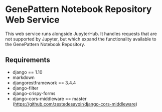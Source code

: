 # GenePattern Notebook Repository Web Service
This web service runs alongside JupyterHub. It handles requests that are not 
supported by Jupyter, but which expand the functionality available to the 
GenePattern Notebook Repository.

## Requirements
* django == 1.10
* markdown
* djangorestframework == 3.4.4
* django-filter
* django-crispy-forms
* django-cors-middleware == master (https://github.com/zestedesavoir/django-cors-middleware)
